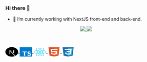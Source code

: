 ### Hi there 👋

- 🔭 I’m currently working with NextJS front-end and back-end.

<div align="center">
  <a href="https://www.linkedin.com/in/rambog/">
  <img height="180em" src="https://github-readme-stats.vercel.app/api?username=RamboGj&show_icons=true&theme=tokyonight&include_all_commits=true&count_private=true"/>
  <img height="180em" src="https://github-readme-stats.vercel.app/api/top-langs/?username=RamboGj&layout=compact&langs_count=7&theme=tokyonight"/>
</div>
  
  ##
  
 <div style="display: inline_block"><br>
   <img align="center" alt="Joao-CSS" height="30" width="40" src="https://raw.githubusercontent.com/devicons/devicon/master/icons/nextjs/nextjs-original.svg">
  <img align="center" alt="Joao-Ts" height="30" width="40" src="https://raw.githubusercontent.com/devicons/devicon/master/icons/typescript/typescript-plain.svg">
  <img align="center" alt="Joao-React" height="30" width="40" src="https://raw.githubusercontent.com/devicons/devicon/master/icons/react/react-original.svg">
  <img align="center" alt="Joao-HTML" height="30" width="40" src="https://raw.githubusercontent.com/devicons/devicon/master/icons/html5/html5-original.svg">
  <img align="center" alt="Joao-CSS" height="30" width="40" src="https://raw.githubusercontent.com/devicons/devicon/master/icons/css3/css3-original.svg">
</div>
